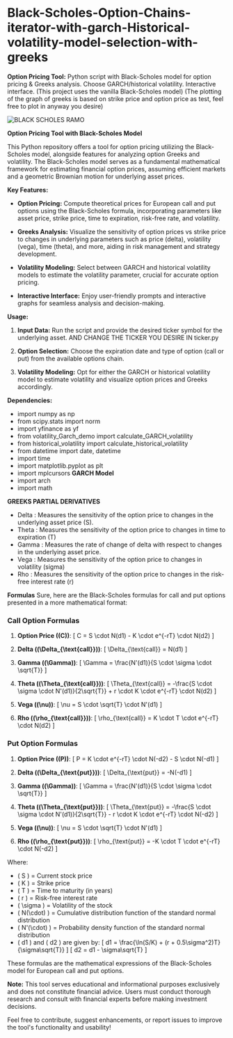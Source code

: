 # Black-Scholes-Option-Chains-iterator-with-garch-Historical-volatility-model-selection-with-greeks
**Option Pricing Tool:** Python script with Black-Scholes model for option pricing &amp; Greeks analysis. Choose GARCH/historical volatility. Interactive interface. (This project uses the vanilla Black-Scholes model) (The plotting of the graph of greeks is based on strike price and option price as test, feel free to plot in anyway you desire)


 ![BLACK SCHOLES RAMO](https://github.com/Ged0x/Black-Scholes-Option-Chains-iterator-with-garch-Hisotrical-volatility-model-selection-with-greeks/assets/143278786/1f051d3d-0adb-4f43-a558-0891dbfd8217)


**Option Pricing Tool with Black-Scholes Model**

This Python repository offers a tool for option pricing utilizing the Black-Scholes model, alongside features for analyzing option Greeks and volatility. The Black-Scholes model serves as a fundamental mathematical framework for estimating financial option prices, assuming efficient markets and a geometric Brownian motion for underlying asset prices.

**Key Features:**

- **Option Pricing:** Compute theoretical prices for European call and put options using the Black-Scholes formula, incorporating parameters like asset price, strike price, time to expiration, risk-free rate, and volatility.
  
- **Greeks Analysis:** Visualize the sensitivity of option prices vs strike price to changes in underlying parameters such as price (delta), volatility (vega), time (theta), and more, aiding in risk management and strategy development.

- **Volatility Modeling:** Select between GARCH and historical volatility models to estimate the volatility parameter, crucial for accurate option pricing.

- **Interactive Interface:** Enjoy user-friendly prompts and interactive graphs for seamless analysis and decision-making.

**Usage:**

1. **Input Data:** Run the script and provide the desired ticker symbol for the underlying asset. AND CHANGE THE TICKER YOU DESIRE IN ticker.py
  
2. **Option Selection:** Choose the expiration date and type of option (call or put) from the available options chain.
  
3. **Volatility Modeling:** Opt for either the GARCH or historical volatility model to estimate volatility and visualize option prices and Greeks accordingly.

**Dependencies:**
- import numpy as np
- from scipy.stats import norm
- import yfinance as yf
- from volatility_Garch_demo import calculate_GARCH_volatility
- from historical_volatility import calculate_historical_volatility
- from datetime import date, datetime
- import time
- import matplotlib.pyplot as plt
- import mplcursors
**GARCH Model**
- import arch
- import math



**GREEKS PARTIAL DERIVATIVES**

- Delta : Measures the sensitivity of the option price to changes in the underlying asset price (S).
- Theta : Measures the sensitivity of the option price to changes in time to expiration (T)
- Gamma : Measures the rate of change of delta with respect to changes in the underlying asset price.
- Vega :  Measures the sensitivity of the option price to changes in volatility (sigma)
- Rho : Measures the sensitivity of the option price to changes in the risk-free interest rate (r)

**Formulas**
Sure, here are the Black-Scholes formulas for call and put options presented in a more mathematical format:

### Call Option Formulas

1. **Option Price (\(C\))**:
   \[
   C = S \cdot N(d1) - K \cdot e^{-rT} \cdot N(d2)
   \]

2. **Delta (\(\Delta_{\text{call}}\))**:
   \[
   \Delta_{\text{call}} = N(d1)
   \]

3. **Gamma (\(\Gamma\))**:
   \[
   \Gamma = \frac{N'(d1)}{S \cdot \sigma \cdot \sqrt{T}}
   \]

4. **Theta (\(\Theta_{\text{call}}\))**:
   \[
   \Theta_{\text{call}} = -\frac{S \cdot \sigma \cdot N'(d1)}{2\sqrt{T}} + r \cdot K \cdot e^{-rT} \cdot N(d2)
   \]

5. **Vega (\(\nu\))**:
   \[
   \nu = S \cdot \sqrt{T} \cdot N'(d1)
   \]

6. **Rho (\(\rho_{\text{call}}\))**:
   \[
   \rho_{\text{call}} = K \cdot T \cdot e^{-rT} \cdot N(d2)
   \]

### Put Option Formulas

1. **Option Price (\(P\))**:
   \[
   P = K \cdot e^{-rT} \cdot N(-d2) - S \cdot N(-d1)
   \]

2. **Delta (\(\Delta_{\text{put}}\))**:
   \[
   \Delta_{\text{put}} = -N(-d1)
   \]

3. **Gamma (\(\Gamma\))**:
   \[
   \Gamma = \frac{N'(d1)}{S \cdot \sigma \cdot \sqrt{T}}
   \]

4. **Theta (\(\Theta_{\text{put}}\))**:
   \[
   \Theta_{\text{put}} = -\frac{S \cdot \sigma \cdot N'(d1)}{2\sqrt{T}} - r \cdot K \cdot e^{-rT} \cdot N(-d2)
   \]

5. **Vega (\(\nu\))**:
   \[
   \nu = S \cdot \sqrt{T} \cdot N'(d1)
   \]

6. **Rho (\(\rho_{\text{put}}\))**:
   \[
   \rho_{\text{put}} = -K \cdot T \cdot e^{-rT} \cdot N(-d2)
   \]

Where:
- \( S \) = Current stock price
- \( K \) = Strike price
- \( T \) = Time to maturity (in years)
- \( r \) = Risk-free interest rate
- \( \sigma \) = Volatility of the stock
- \( N(\cdot) \) = Cumulative distribution function of the standard normal distribution
- \( N'(\cdot) \) = Probability density function of the standard normal distribution
- \( d1 \) and \( d2 \) are given by:
  \[
  d1 = \frac{\ln(S/K) + (r + 0.5\sigma^2)T}{\sigma\sqrt{T}}
  \]
  \[
  d2 = d1 - \sigma\sqrt{T}
  \]

These formulas are the mathematical expressions of the Black-Scholes model for European call and put options.




**Note:** This tool serves educational and informational purposes exclusively and does not constitute financial advice. Users must conduct thorough research and consult with financial experts before making investment decisions.

Feel free to contribute, suggest enhancements, or report issues to improve the tool's functionality and usability!

